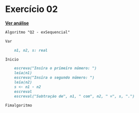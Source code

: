 # Exercício 02

[**Ver análise**](Analise02.md)

```markdown
Algoritmo "Q2 - exSequencial"

Var

    n1, n2, s: real

Inicio

    escreva("Insira o primeiro número: ")
    leia(n1)
    escreva("Insira o segundo número: ")
    leia(n2)
    s <- n1 - n2
    escreval
    escreval("Subtração de", n1, " com", n2, " =", s, ".")

Fimalgoritmo
